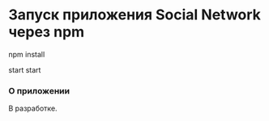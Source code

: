 # Запуск приложения Social Network через npm

npm install

start start

### О приложении

В разработке.







